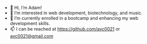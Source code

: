 - 👋 Hi, I’m Adam!
- 👀 I’m interested in web development, biotechnology, and music.
- 🌱 I’m currently enrolled in a bootcamp and enhancing my web development skills. 
- 📫 I can be reached at https://github.com/avc0021 or avc0021@gmail.com


<!---
avc0021/avc0021 is a ✨ special ✨ repository because its `README.md` (this file) appears on your GitHub profile.
You can click the Preview link to take a look at your changes.
--->
